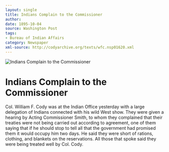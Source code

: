 ```yaml
---
layout: single
title: Indians Complain to the Commissioner
author: 
date: 1895-10-04
source: Washington Post
tags:
- Bureau of Indian Affairs
category: Newspaper
xml-source: http://codyarchive.org/texts/wfc.nsp01620.xml
---
```


![Indians Complain to the Commissioner](http://codyarchive.org/figures/250/wfc.nsp01620.1.jpg "Indians Complain to the Commissioner")

# Indians Complain to the Commissioner

Col. William F. Cody was at the Indian Office yesterday with a large delegation of Indians connected with his wild West show. They were given a hearing by Acting Commissioner Smith, to whom they complained that their treaties were not being carried out according to agreement, one of them saying that if he should stop to tell all that the government had promised them it would occupy him two days. He said they were short of rations, clothing, and blankets on the reservations. All those that spoke said they were being treated well by Col. Cody.